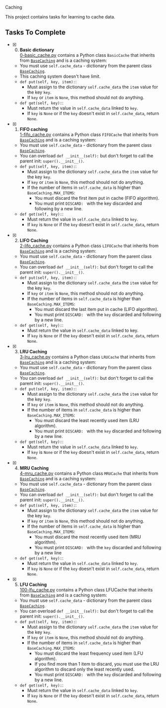Caching

This project contains tasks for learning to cache data.

## Tasks To Complete

+ [x] 0. **Basic dictionary**<br/>[0-basic_cache.py](0-basic_cache.py) contains a Python class `BasicCache` that inherits from [`BaseCaching`](base_caching.py) and is a caching system:
  + You must use `self.cache_data` - dictionary from the parent class [`BaseCaching`](base_caching.py).
  + This caching system doesn't have limit.
  + `def put(self, key, item):`:
    + Must assign to the dictionary `self.cache_data` the `item` value for the key `key`.
    + If `key` or `item` is `None`, this method should not do anything.
  + `def get(self, key):`:
    + Must return the value in `self.cache_data` linked to `key`.
    + If `key` is `None` or if the `key` doesn't exist in `self.cache_data`, return `None`.

+ [x] 1. **FIFO caching**<br/>[1-fifo_cache.py](1-fifo_cache.py) contains a Python class `FIFOCache` that inherits from [`BaseCaching`](base_caching.py) and is a caching system:
  + You must use `self.cache_data` - dictionary from the parent class [`BaseCaching`](base_caching.py).
  + You can overload `def __init__(self):` but don't forget to call the parent init: `super().__init__()`.
  + `def put(self, key, item):`:
    + Must assign to the dictionary `self.cache_data` the `item` value for the key `key`.
    + If `key` or `item` is `None`, this method should not do anything.
    + If the number of items in `self.cache_data` is higher than `BaseCaching.MAX_ITEMS`:
      + You must discard the first item put in cache (FIFO algorithm).
      + You must print `DISCARD: ` with the key discarded and following by a new line.
  + `def get(self, key):`:
    + Must return the value in `self.cache_data` linked to `key`.
    + If `key` is `None` or if the `key` doesn't exist in `self.cache_data`, return `None`.

+ [x] 2. **LIFO Caching**<br/>[2-lifo_cache.py](2-lifo_cache.py) contains a Python class `LIFOCache` that inherits from [`BaseCaching`](base_caching.py) and is a caching system:
  + You must use `self.cache_data` - dictionary from the parent class [`BaseCaching`](base_caching.py).
  + You can overload `def __init__(self):` but don't forget to call the parent init: `super().__init__()`.
  + `def put(self, key, item):`:
    + Must assign to the dictionary `self.cache_data` the `item` value for the key `key`.
    + If `key` or `item` is `None`, this method should not do anything.
    + If the number of items in `self.cache_data` is higher than `BaseCaching.MAX_ITEMS`:
      + You must discard the last item put in cache (LIFO algorithm).
      + You must print `DISCARD: ` with the `key` discarded and following by a new line.
  + `def get(self, key):`:
    + Must return the value in `self.cache_data` linked to key.
    + If `key` is `None` or if the `key` doesn't exist in `self.cache_data`, return `None`.

+ [x] 3. **LRU Caching**<br/>[3-lru_cache.py](3-lru_cache.py) contains a Python class `LRUCache` that inherits from [`BaseCaching`](base_caching.py) and is a caching system:
  + You must use `self.cache_data` - dictionary from the parent class [`BaseCaching`](base_caching.py).
  + You can overload `def __init__(self):` but don't forget to call the parent init: `super().__init__()`.
  + `def put(self, key, item):`:
    + Must assign to the dictionary `self.cache_data` the `item` value for the key `key`.
    + If `key` or `item` is `None`, this method should not do anything.
    + If the number of items in `self.cache_data` is higher than `BaseCaching.MAX_ITEMS`:
      + You must discard the least recently used item (LRU algorithm).
      + You must print `DISCARD: ` with the `key` discarded and following by a new line.
  + `def get(self, key):`:
    + Must return the value in `self.cache_data` linked to `key`.
    + If `key` is `None` or if the `key` doesn't exist in `self.cache_data`, return `None`.

+ [x] 4. **MRU Caching**<br/>[4-mru_cache.py](4-mru_cache.py) contains a Python class `MRUCache` that inherits from [`BaseCaching`](base_caching.py) and is a caching system:
  + You must use `self.cache_data` - dictionary from the parent class [`BaseCaching`](base_caching.py).
  + You can overload `def __init__(self):` but don't forget to call the parent init: `super().__init__()`.
  + `def put(self, key, item):`:
    + Must assign to the dictionary `self.cache_data` the `item` value for the key `key`.
    + If `key` or `item` is `None`, this method should not do anything.
    + If the number of items in `self.cache_data` is higher than `BaseCaching.MAX_ITEMS`:
      + You must discard the most recently used item (MRU algorithm).
      + You must print `DISCARD: ` with the `key` discarded and following by a new line
  + `def get(self, key):`:
    + Must return the value in `self.cache_data` linked to `key`.
    + If `key` is `None` or if the `key` doesn't exist in `self.cache_data`, return `None`.

+ [x] 5. **LFU Caching**<br/>[100-lfu_cache.py](100-lfu_cache.py) contains a Python class LFUCache that inherits from [`BaseCaching`](base_caching.py) and is a caching system:
  + You must use `self.cache_data` - dictionary from the parent class [`BaseCaching`](base_caching.py).
  + You can overload `def __init__(self):` but don't forget to call the parent init: `super().__init__()`.
  + `def put(self, key, item):`:
    + Must assign to the dictionary `self.cache_data` the `item` value for the key `key`.
    + If `key` or `item` is `None`, this method should not do anything.
    + If the number of items in `self.cache_data` is higher than `BaseCaching.MAX_ITEMS`:
      + You must discard the least frequency used item (LFU algorithm).
      + If you find more than 1 item to discard, you must use the LRU algorithm to discard only the least recently used.
      + You must print `DISCARD: ` with the `key` discarded and following by a new line.
  + `def get(self, key):`:
    + Must return the value in `self.cache_data` linked to `key`.
    + If `key` is `None` or if the `key` doesn't exist in `self.cache_data`, return `None`.
